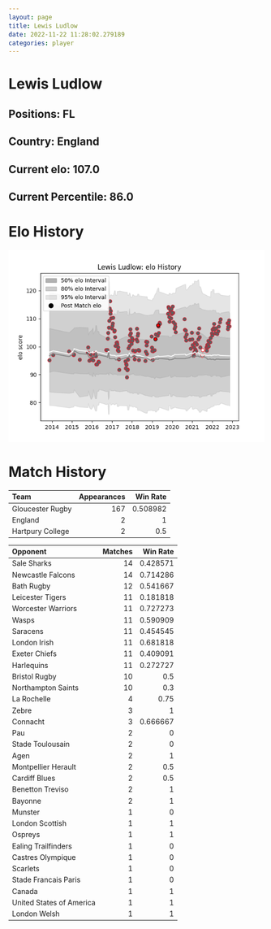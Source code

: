 ```yaml
---  
layout: page  
title: Lewis Ludlow  
date: 2022-11-22 11:28:02.279189  
categories: player  
---
```

# Lewis Ludlow

## Positions: FL

## Country: England

## Current elo: 107.0

## Current Percentile: 86.0

# Elo History


![elo history](history_LewisLudlow.png)
# Match History


| Team             |   Appearances |   Win Rate |
|:-----------------|--------------:|-----------:|
| Gloucester Rugby |           167 |   0.508982 |
| England          |             2 |   1        |
| Hartpury College |             2 |   0.5      |

| Opponent                 |   Matches |   Win Rate |
|:-------------------------|----------:|-----------:|
| Sale Sharks              |        14 |   0.428571 |
| Newcastle Falcons        |        14 |   0.714286 |
| Bath Rugby               |        12 |   0.541667 |
| Leicester Tigers         |        11 |   0.181818 |
| Worcester Warriors       |        11 |   0.727273 |
| Wasps                    |        11 |   0.590909 |
| Saracens                 |        11 |   0.454545 |
| London Irish             |        11 |   0.681818 |
| Exeter Chiefs            |        11 |   0.409091 |
| Harlequins               |        11 |   0.272727 |
| Bristol Rugby            |        10 |   0.5      |
| Northampton Saints       |        10 |   0.3      |
| La Rochelle              |         4 |   0.75     |
| Zebre                    |         3 |   1        |
| Connacht                 |         3 |   0.666667 |
| Pau                      |         2 |   0        |
| Stade Toulousain         |         2 |   0        |
| Agen                     |         2 |   1        |
| Montpellier Herault      |         2 |   0.5      |
| Cardiff Blues            |         2 |   0.5      |
| Benetton Treviso         |         2 |   1        |
| Bayonne                  |         2 |   1        |
| Munster                  |         1 |   0        |
| London Scottish          |         1 |   1        |
| Ospreys                  |         1 |   1        |
| Ealing Trailfinders      |         1 |   0        |
| Castres Olympique        |         1 |   0        |
| Scarlets                 |         1 |   0        |
| Stade Francais Paris     |         1 |   0        |
| Canada                   |         1 |   1        |
| United States of America |         1 |   1        |
| London Welsh             |         1 |   1        |